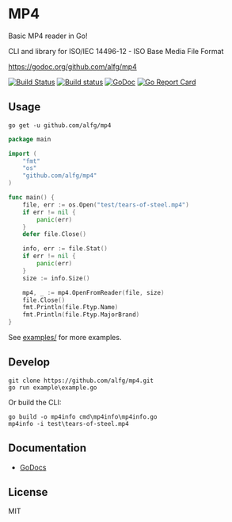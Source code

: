 # MP4
Basic MP4 reader in Go!

CLI and library for ISO/IEC 14496-12 - ISO Base Media File Format

https://godoc.org/github.com/alfg/mp4

[![Build Status](https://travis-ci.org/alfg/mp4.svg?branch=master)](https://travis-ci.org/alfg/mp4) 
[![Build status](https://ci.appveyor.com/api/projects/status/63ky9q869j8xetst?svg=true)](https://ci.appveyor.com/project/alfg/mp4)
[![GoDoc](https://godoc.org/github.com/alfg/mp4?status.svg)](https://godoc.org/github.com/alfg/mp4)
[![Go Report Card](https://goreportcard.com/badge/github.com/alfg/mp4)](https://goreportcard.com/report/github.com/alfg/mp4)

## Usage

```
go get -u github.com/alfg/mp4
```

```go
package main

import (
    "fmt"
    "os"
    "github.com/alfg/mp4"
)

func main() {
    file, err := os.Open("test/tears-of-steel.mp4")
    if err != nil {
        panic(err)
    }
    defer file.Close()

    info, err := file.Stat()
    if err != nil {
        panic(err)
    }
    size := info.Size()

    mp4, _ := mp4.OpenFromReader(file, size)
    file.Close()
    fmt.Println(file.Ftyp.Name)
    fmt.Println(file.Ftyp.MajorBrand)
}
```

See [examples/](/examples/) for more examples.

## Develop 

```
git clone https://github.com/alfg/mp4.git
go run example\example.go
```

Or build the CLI:
```
go build -o mp4info cmd\mp4info\mp4info.go
mp4info -i test\tears-of-steel.mp4
```

## Documentation
* [GoDocs](https://godoc.org/github.com/alfg/mp4)

## License
MIT
